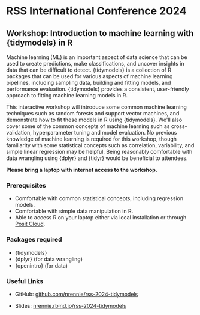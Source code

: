 # RSS International Conference 2024

## Workshop: Introduction to machine learning with {tidymodels} in R

Machine learning (ML) is an important aspect of data science that can be used to create predictions, make classifications, and uncover insights in data that can be difficult to detect. {tidymodels} is a collection of R packages that can be used for various aspects of machine learning pipelines, including sampling data, building and fitting models, and performance evaluation. {tidymodels} provides a consistent, user-friendly approach to fitting machine learning models in R.

This interactive workshop will introduce some common machine learning techniques such as random forests and support vector machines, and demonstrate how to fit these models in R using {tidymodels}. We'll also cover some of the common concepts of machine learning such as cross-validation, hyperparameter tuning and model evaluation. No previous knowledge of machine learning is required for this workshop, though familiarity with some statistical concepts such as correlation, variability, and simple linear regression may be helpful. Being reasonably comfortable with data wrangling using {dplyr} and {tidyr} would be beneficial to attendees.

**Please bring a laptop with internet access to the workshop.**

### Prerequisites

* Comfortable with common statistical concepts, including regression models.
* Comfortable with simple data manipulation in R.
* Able to access R on your laptop either via local installation or through [Posit Cloud](https://posit.cloud/).

### Packages required

* {tidymodels}
* {dplyr} (for data wrangling)
* {openintro} (for data)

### Useful Links

* GitHub: [github.com/nrennie/rss-2024-tidymodels](https://github.com/nrennie/rss-2024-tidymodels)

* Slides: [nrennie.rbind.io/rss-2024-tidymodels](https://nrennie.rbind.io/rss-2024-tidymodels)
